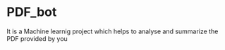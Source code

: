 # PDF_bot
It is a Machine learnig project which helps to analyse and summarize the PDF provided by you
